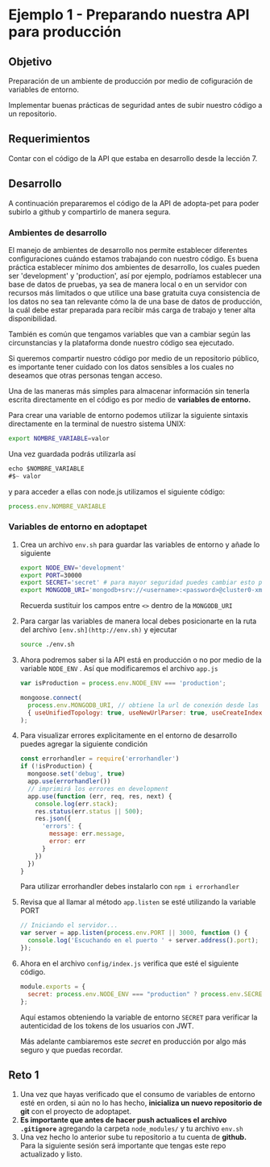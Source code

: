 # Ejemplo 1 - Preparando nuestra API para producción

## Objetivo

Preparación de un ambiente de producción por medio de cofiguración de variables de entorno.

Implementar buenas prácticas de seguridad antes de subir nuestro código a un repositorio.

## Requerimientos

Contar con el código de la API que estaba en desarrollo desde la lección 7.

## Desarrollo

A continuación prepararemos el código de la API de adopta-pet para poder subirlo a github y compartirlo de manera segura.

### Ambientes de desarrollo

El manejo de ambientes de desarrollo nos permite establecer diferentes configuraciones cuándo estamos trabajando con nuestro código. Es buena práctica establecer mínimo dos ambientes de desarrollo, los cuales pueden ser 'development' y 'production', así por ejemplo, podríamos establecer una base de datos de pruebas, ya sea de manera local o en un servidor con recursos más limitados o que utilice una base gratuita cuya consistencia de los datos no sea tan relevante cómo la de una base de datos de producción, la cuál debe estar preparada para recibir más carga de trabajo y tener alta disponibilidad.

También es común que tengamos variables que van a cambiar según las circunstancias y la plataforma donde nuestro código sea ejecutado.

Si queremos compartir nuestro código por medio de un repositorio público, es importante tener cuidado con los datos sensibles a los cuales no deseamos que otras personas tengan acceso. 

Una de las maneras más simples para almacenar información sin tenerla escrita directamente en el código es por medio de **variables de entorno.** 

Para crear una variable de entorno podemos utilizar la siguiente sintaxis directamente en la terminal de nuestro sistema UNIX:

```bash
export NOMBRE_VARIABLE=valor
```

Una vez guardada podrás utilizarla así

```jsx
echo $NOMBRE_VARIABLE
#$~ valor
```

y para acceder a ellas con node.js utilizamos el siguiente código:

```jsx
process.env.NOMBRE_VARIABLE
```

### Variables de entorno en adoptapet

1. Crea un archivo `env.sh` para guardar las variables de entorno y añade lo siguiente

    ```bash
    export NODE_ENV='development'
    export PORT=30000
    export SECRET='secret' # para mayor seguridad puedes cambiar esto por el secreto de tu preferencia
    export MONGODB_URI='mongodb+srv://<username>:<password>@cluster0-xmea4.mongodb.net/adoptapet?retryWrites=true&w=majority'
    ```

    Recuerda sustituir los campos entre `<>` dentro de la `MONGODB_URI`

2. Para cargar las variables de manera local debes posicionarte en la ruta del archivo `[env.sh](http://env.sh)` y ejecutar

    ```bash
    source ./env.sh
    ```

3. Ahora podremos saber si la API está en producción o no por medio de la variable `NODE_ENV` . Así que modificaremos el archivo `app.js`

    ```jsx
    var isProduction = process.env.NODE_ENV === 'production';

    mongoose.connect(
      process.env.MONGODB_URI, // obtiene la url de conexión desde las variables de entorno
      { useUnifiedTopology: true, useNewUrlParser: true, useCreateIndex: true }
    );
    ```

4. Para visualizar errores explicitamente en el entorno de desarrollo puedes agregar la siguiente condición

    ```jsx
    const errorhandler = require('errorhandler')
    if (!isProduction) {
      mongoose.set('debug', true)
      app.use(errorhandler())
      // imprimirá los errores en development
      app.use(function (err, req, res, next) {
        console.log(err.stack);
        res.status(err.status || 500);
        res.json({
          'errors': {
            message: err.message,
            error: err
          }
        })
      })
    }
    ```

    Para utilizar errorhandler debes instalarlo con `npm i errorhandler`

5. Revisa que al llamar al método `app.listen` se esté utilizando la variable PORT

    ```jsx
    // Iniciando el servidor...
    var server = app.listen(process.env.PORT || 3000, function () {
      console.log('Escuchando en el puerto ' + server.address().port);
    });
    ```

6. Ahora en el archivo `config/index.js` verifica que esté el siguiente código.

    ```jsx
    module.exports = {
      secret: process.env.NODE_ENV === "production" ? process.env.SECRET : "secret",
    };
    ```

    Aquí estamos obteniendo la variable de entorno `SECRET` para verificar la autenticidad de los tokens de los usuarios con JWT. 

    Más adelante cambiaremos este *secret* en producción por algo más seguro y que puedas recordar.

## Reto 1

1. Una vez que hayas verificado que el consumo de variables de entorno esté en orden, si aún no lo has hecho, **inicializa un nuevo repositorio de git** con el proyecto de adoptapet.
2.  **Es importante que antes de hacer push actualices el archivo `.gitignore`** agregando la carpeta `node_modules/` y tu archivo `env.sh`  
3. Una vez hecho lo anterior sube tu repositorio a tu cuenta de **github.** Para la siguiente sesión será importante que tengas este repo actualizado y listo.